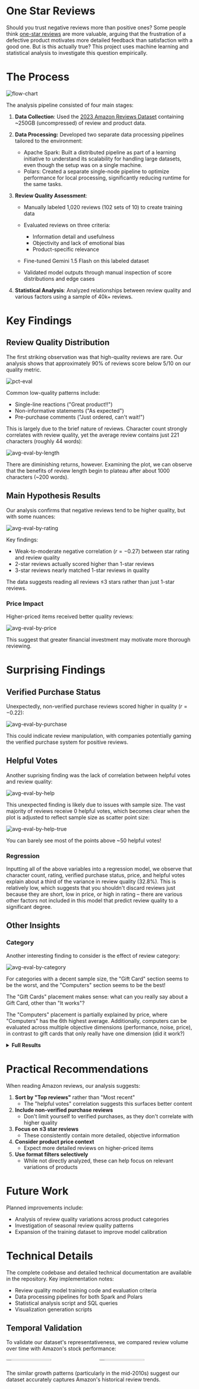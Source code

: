 # One Star Reviews

Should you trust negative reviews more than positive ones? Some people think
[one-star reviews](https://near.blog/read-the-one-star-reviews/) are more
valuable, arguing that the frustration of a defective product motivates more
detailed feedback than satisfaction with a good one. But is this actually true?
This project uses machine learning and statistical analysis to investigate this
question empirically.

# The Process

![flow-chart](../media/flow-chart.svg)

The analysis pipeline consisted of four main stages:

1. **Data Collection**: Used the
   [2023 Amazon Reviews Dataset](https://amazon-reviews-2023.github.io/)
   containing ~250GB (uncompressed) of review and product data.

2. **Data Processing:** Developed two separate data processing pipelines
   tailored to the environment:

   - Apache Spark: Built a distributed pipeline as part of a learning initiative
     to understand its scalability for handling large datasets, even though the
     setup was on a single machine.
   - Polars: Created a separate single-node pipeline to optimize performance for
     local processing, significantly reducing runtime for the same tasks.

3. **Review Quality Assessment**:

   - Manually labeled 1,020 reviews (102 sets of 10) to create training data
   - Evaluated reviews on three criteria:

     - Information detail and usefulness
     - Objectivity and lack of emotional bias
     - Product-specific relevance

   - Fine-tuned Gemini 1.5 Flash on this labeled dataset
   - Validated model outputs through manual inspection of score distributions
     and edge cases

4. **Statistical Analysis**: Analyzed relationships between review quality and
   various factors using a sample of 40k+ reviews.

# Key Findings

## Review Quality Distribution

The first striking observation was that high-quality reviews are rare. Our
analysis shows that approximately 90% of reviews score below 5/10 on our quality
metric.

![pct-eval](../media/pct_eval.png)

Common low-quality patterns include:

- Single-line reactions ("Great product!!")
- Non-informative statements ("As expected")
- Pre-purchase comments ("Just ordered, can't wait!")

This is largely due to the brief nature of reviews. Character count strongly
correlates with review quality, yet the average review contains just 221
characters (roughly 44 words):

![avg-eval-by-length](../media/avg_eval_by_length.png)

There are diminishing returns, however. Examining the plot, we can observe that
the benefits of review length begin to plateau after about 1000 characters (~200
words).

## Main Hypothesis Results

Our analysis confirms that negative reviews tend to be higher quality, but with
some nuances:

![avg-eval-by-rating](../media/avg_eval_by_rating.png)

Key findings:

- Weak-to-moderate negative correlation ($r = -0.27$) between star rating and
  review quality
- 2-star reviews actually scored higher than 1-star reviews
- 3-star reviews nearly matched 1-star reviews in quality

The data suggests reading all reviews ≤3 stars rather than just 1-star reviews.

### Price Impact

Higher-priced items received better quality reviews:

![avg-eval-by-price](../media/avg_eval_by_price.png)

This suggest that greater financial investment may motivate more thorough
reviewing.

# Surprising Findings

## Verified Purchase Status

Unexpectedly, non-verified purchase reviews scored higher in quality
($r = -0.22$):

![avg-eval-by-purchase](../media/avg_eval_by_purchase.png)

This could indicate review manipulation, with companies potentially gaming the
verified purchase system for positive reviews.

## Helpful Votes

Another suprising finding was the lack of correlation between helpful votes and
review quality:

![avg-eval-by-help](../media/avg_eval_by_help.png)

This unexpected finding is likely due to issues with sample size. The vast
majority of reviews receive 0 helpful votes, which becomes clear when the plot
is adjusted to reflect sample size as scatter point size:

![avg-eval-by-help-true](../media/avg_eval_by_help_true.png)

You can barely see most of the points above ~50 helpful votes!

### Regression

Inputting all of the above variables into a regression model, we observe that
character count, rating, verified purchase status, price, and helpful votes
explain about a third of the variance in review quality (32.8%). This is
relatively low, which suggests that you shouldn't discard reviews just because
they are short, low in price, or high in rating – there are various other
factors not included in this model that predict review quality to a significant
degree.

## Other Insights

### Category

Another interesting finding to consider is the effect of review category:

![avg-eval-by-category](../media/avg_eval_by_category.png)

For categories with a decent sample size, the "Gift Card" section seems to be
the worst, and the "Computers" section seems to be the best!

The "Gift Cards" placement makes sense: what can you really say about a Gift
Card, other than "It works"?

The "Computers" placement is partially explained by price, where "Computers" has
the 6th highest average. Additionally, computers can be evaluated across
multiple objective dimensions (performance, noise, price), in contrast to gift
cards that only really have one dimension (did it work?)

<details>
   <summary><b>Full Results</b></summary>
   <br />
<table>
  <tr>
    <th>Dep. Variable:</th>
    <td>Review Quality</td>
    <th>R-squared:</th>
    <td>0.328</td>
  </tr>
  <tr>
    <th>Model:</th>
    <td>OLS</td>
    <th>Adj. R-squared:</th>
    <td>0.328</td>
  </tr>
  <tr>
    <th>Method:</th>
    <td>Least Squares</td>
    <th>F-statistic:</th>
    <td>5703.</td>
  </tr>
  <tr>
    <th>Prob (F-statistic):</th>
    <td>0.00</td>
    <th>Log-Likelihood:</th>
    <td>-95890.</td>
  </tr>
  <tr>
    <th>No. Observations:</th>
    <td>58512</td>
    <th>AIC:</th>
    <td>1.918e+05</td>
  </tr>
  <tr>
    <th>Df Residuals:</th>
    <td>58506</td>
    <th>BIC:</th>
    <td>1.918e+05</td>
  </tr>
  <tr>
    <th>Df Model:</th>
    <td>5</td>
    <th></th>
    <td></td>
  </tr>
  <tr>
    <th>Covariance Type:</th>
    <td>nonrobust</td>
    <th></th>
    <td></td>
  </tr>
</table>
<table>
  <tr>
    <td></td>
    <th>coef</th>
    <th>std err</th>
    <th>t</th>
    <th>P>|t|</th>
    <th>[0.025</th>
    <th>0.975]</th>
  </tr>
  <tr>
    <th>const</th>
    <td>3.1422</td>
    <td>0.026</td>
    <td>121.928</td>
    <td>0.000</td>
    <td>3.092</td>
    <td>3.193</td>
  </tr>
  <tr>
    <th>Review Length (N. Characters)</th>
    <td>0.0017</td>
    <td>1.28e-05</td>
    <td>133.144</td>
    <td>0.000</td>
    <td>0.002</td>
    <td>0.002</td>
  </tr>
  <tr>
    <th>Rating</th>
    <td>-0.2660</td>
    <td>0.004</td>
    <td>-61.913</td>
    <td>0.000</td>
    <td>-0.274</td>
    <td>-0.258</td>
  </tr>
  <tr>
    <th>Verified Purchase</th>
    <td>-0.3443</td>
    <td>0.018</td>
    <td>-19.665</td>
    <td>0.000</td>
    <td>-0.379</td>
    <td>-0.310</td>
  </tr>
  <tr>
    <th>Price</th>
    <td>0.0016</td>
    <td>6.92e-05</td>
    <td>22.530</td>
    <td>0.000</td>
    <td>0.001</td>
    <td>0.002</td>
  </tr>
  <tr>
    <th>Helpful Votes</th>
    <td>0.0003</td>
    <td>0.000</td>
    <td>1.324</td>
    <td>0.186</td>
    <td>-0.000</td>
    <td>0.001</td>
  </tr>
</table>
<table>
  <tr>
    <th>Omnibus:</th>
    <td>20205.267</td>
    <th>Durbin-Watson:</th>
    <td>1.759</td>
  </tr>
  <tr>
    <th>Prob(Omnibus):</th>
    <td>0.000</td>
    <th>Jarque-Bera (JB):</th>
    <td>925983.930</td>
  </tr>
  <tr>
    <th>Skew:</th>
    <td>-0.928</td>
    <th>Prob(JB):</th>
    <td>0.00</td>
  </tr>
  <tr>
    <th>Kurtosis:</th>
    <td>22.400</td>
    <th>Cond. No.</th>
    <td>2.71e+03</td>
  </tr>
</table>
</details>

# Practical Recommendations

When reading Amazon reviews, our analysis suggests:

1. **Sort by "Top reviews"** rather than "Most recent"
   - The "helpful votes" correlation suggests this surfaces better content
2. **Include non-verified purchase reviews**
   - Don't limit yourself to verified purchases, as they don't correlate with
     higher quality
3. **Focus on ≤3 star reviews**
   - These consistently contain more detailed, objective information
4. **Consider product price context**
   - Expect more detailed reviews on higher-priced items
5. **Use format filters selectively**
   - While not directly analyzed, these can help focus on relevant variations of
     products

# Future Work

Planned improvements include:

- Analysis of review quality variations across product categories
- Investigation of seasonal review quality patterns
- Expansion of the training dataset to improve model calibration

# Technical Details

The complete codebase and detailed technical documentation are available in the
repository. Key implementation notes:

- Review quality model training code and evaluation criteria
- Data processing pipelines for both Spark and Polars
- Statistical analysis script and SQL queries
- Visualization generation scripts

## Temporal Validation

To validate our dataset's representativeness, we compared review volume over
time with Amazon's stock performance:

<div style="display: flex; flex-wrap: wrap;">
   <div style="vertical-align: middle; width: 100%;">
      <img style="vertical-align: middle; width: 49%;" src="../media/running-total.png" />
      <img style="vertical-align: middle; width: 49%;" src="../media/amazon-stock.png" />
   </div>
</div>

The similar growth patterns (particularly in the mid-2010s) suggest our dataset
accurately captures Amazon's historical review trends.

